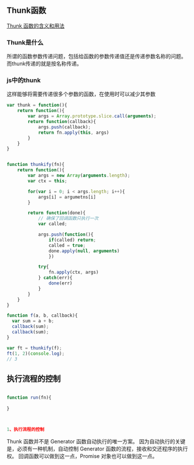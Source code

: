 ## Thunk函数

[Thunk 函数的含义和用法](http://www.ruanyifeng.com/blog/2015/05/thunk.html)


### Thunk是什么

所谓的函数参数传递问题，包括给函数的参数传递值还是传递参数名称的问题。
而thunk传递的就是按名称传递。


### js中的thunk

这样能够将需要传递很多个参数的函数，在使用时可以减少其参数

```javascript
var thunk = function(){
    return function(){
        var args = Array.prototype.slice.call(arguments);
        return function(callback){
            args.push(callback);
            return fn.apply(this, args)
        }
    }
}


function thunkify(fn){
    return function(){
        var args = new Array(arguments.length);
        var ctx = this;

        for(var i = 0; i < args.length; i++){
            args[i] = argumetns[i]
        }

        return function(done){
            // 确保了回调函数只执行一次
            var called;

            args.push(function(){
                if(called) return;
                called = true;
                done.apply(null, arguments)
                })

            try{
                fn.apply(ctx, args)
            } catch(err){
                done(err)
            }
        }
    }
}

function f(a, b, callback){
  var sum = a + b;
  callback(sum);
  callback(sum);
}

var ft = thunkify(f);
ft(1, 2)(console.log); 
// 3

```




## 执行流程的控制

```js

function run(fn){
    
}



1、执行流程的控制


```



Thunk 函数并不是 Generator 函数自动执行的唯一方案。
因为自动执行的关键是，必须有一种机制，自动控制 Generator 函数的流程，接收和交还程序的执行权。
回调函数可以做到这一点，Promise 对象也可以做到这一点。